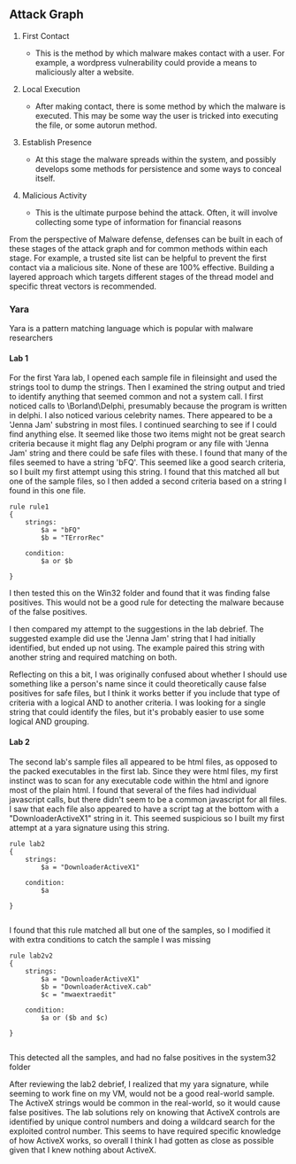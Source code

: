 
## Attack Graph

1. First Contact
    * This is the method by which malware makes contact with a user.  For example, a wordpress vulnerability could provide a means to maliciously alter a website.

2. Local Execution
    * After making contact, there is some method by which the malware is executed.  This may be some way the user is tricked into executing the file, or some autorun method.

3. Establish Presence
    * At this stage the malware spreads within the system, and possibly develops some methods for persistence and some ways to conceal itself.

4. Malicious Activity
     * This is the ultimate purpose behind the attack.  Often, it will involve collecting some type of information for financial reasons

From the perspective of Malware defense, defenses can be built in each of these stages of the attack graph and for common methods within each stage.  For example, a trusted site list can be helpful to prevent the first contact via a malicious site.  None of these are 100% effective.  Building a layered approach which targets different stages of the thread model and specific threat vectors is recommended.

### Yara

Yara is a pattern matching language which is popular with malware researchers

#### Lab 1

For the first Yara lab, I opened each sample file in fileinsight and used the strings tool to dump the strings.  Then I examined the string output and tried to identify anything that seemed common and not a system call.  I first noticed calls to \Borland\Delphi, presumably because the program is written in delphi.  I also noticed various celebrity names.  There appeared to be a 'Jenna Jam' substring in most files.  I continued searching to see if I could find anything else.  It seemed like those two items might not be great search criteria because it might flag any Delphi program or any file with 'Jenna Jam' string and there could be safe files with these.
I found that many of the files seemed to have a string 'bFQ'.  This seemed like a good search criteria, so I built my first attempt using this string.  I found that this matched all but one of the sample files, so I then added a second criteria based on a string I found in this one file.

```
rule rule1
{
    strings:
        $a = "bFQ"
        $b = "TErrorRec"

    condition:
        $a or $b

}

```

I then tested this on the Win32 folder and found that it was finding false positives.  This would not be a good rule for detecting the malware because of the false positives.

I then compared my attempt to the suggestions in the lab debrief.  The suggested example did use the 'Jenna Jam' string that I had initially identified, but ended up not using.  The example paired this string with another string and required matching on both.

Reflecting on this a bit, I was originally confused about whether I should use something like a person's name since it could theoretically cause false positives for safe files, but I think it works better if you include that type of criteria with a logical AND to another criteria.  I was looking for a single string that could identify the files, but it's probably easier to use some logical AND grouping.


#### Lab 2

The second lab's sample files all appeared to be html files, as opposed to the packed executables in the first lab.  Since they were html files, my first instinct was to scan for any executable code within the html and ignore most of the plain html.  I found that several of the files had individual javascript calls, but there didn't seem to be a common javascript for all files.  I saw that each file also appeared to have a script tag at the bottom with a "DownloaderActiveX1" string in it.  This seemed suspicious so I built my first attempt at a yara signature using this string.


```
rule lab2
{
    strings:
        $a = "DownloaderActiveX1"
    
    condition:
        $a

}


```

I found that this rule matched all but one of the samples, so I modified it with extra conditions to catch the sample I was missing


```
rule lab2v2
{
    strings:
        $a = "DownloaderActiveX1"
        $b = "DownloaderActiveX.cab"
        $c = "mwaextraedit"
    
    condition:
        $a or ($b and $c)

}


```

This detected all the samples, and had no false positives in the system32 folder

After reviewing the lab2 debrief, I realized that my yara signature, while seeming to work fine on my VM, would not be a good real-world sample.  The ActiveX strings would be common in the real-world, so it would cause false positives.  The lab solutions rely on knowing that ActiveX controls are identified by unique control numbers and doing a wildcard search for the exploited control number.  This seems to have required specific knowledge of how ActiveX works, so overall I think I had gotten as close as possible given that I knew nothing about ActiveX.





